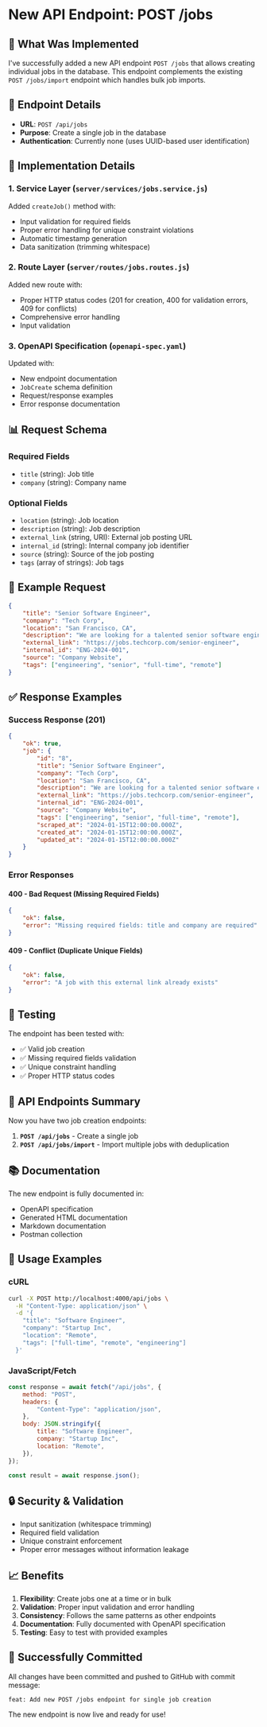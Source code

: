# New API Endpoint: POST /jobs

## 🎯 What Was Implemented

I've successfully added a new API endpoint `POST /jobs` that allows creating individual jobs in the database. This endpoint complements the existing `POST /jobs/import` endpoint which handles bulk job imports.

## 📍 Endpoint Details

-   **URL**: `POST /api/jobs`
-   **Purpose**: Create a single job in the database
-   **Authentication**: Currently none (uses UUID-based user identification)

## 🔧 Implementation Details

### 1. Service Layer (`server/services/jobs.service.js`)

Added `createJob()` method with:

-   Input validation for required fields
-   Proper error handling for unique constraint violations
-   Automatic timestamp generation
-   Data sanitization (trimming whitespace)

### 2. Route Layer (`server/routes/jobs.routes.js`)

Added new route with:

-   Proper HTTP status codes (201 for creation, 400 for validation errors, 409 for conflicts)
-   Comprehensive error handling
-   Input validation

### 3. OpenAPI Specification (`openapi-spec.yaml`)

Updated with:

-   New endpoint documentation
-   `JobCreate` schema definition
-   Request/response examples
-   Error response documentation

## 📊 Request Schema

### Required Fields

-   `title` (string): Job title
-   `company` (string): Company name

### Optional Fields

-   `location` (string): Job location
-   `description` (string): Job description
-   `external_link` (string, URI): External job posting URL
-   `internal_id` (string): Internal company job identifier
-   `source` (string): Source of the job posting
-   `tags` (array of strings): Job tags

## 📝 Example Request

```json
{
    "title": "Senior Software Engineer",
    "company": "Tech Corp",
    "location": "San Francisco, CA",
    "description": "We are looking for a talented senior software engineer...",
    "external_link": "https://jobs.techcorp.com/senior-engineer",
    "internal_id": "ENG-2024-001",
    "source": "Company Website",
    "tags": ["engineering", "senior", "full-time", "remote"]
}
```

## ✅ Response Examples

### Success Response (201)

```json
{
    "ok": true,
    "job": {
        "id": "8",
        "title": "Senior Software Engineer",
        "company": "Tech Corp",
        "location": "San Francisco, CA",
        "description": "We are looking for a talented senior software engineer...",
        "external_link": "https://jobs.techcorp.com/senior-engineer",
        "internal_id": "ENG-2024-001",
        "source": "Company Website",
        "tags": ["engineering", "senior", "full-time", "remote"],
        "scraped_at": "2024-01-15T12:00:00.000Z",
        "created_at": "2024-01-15T12:00:00.000Z",
        "updated_at": "2024-01-15T12:00:00.000Z"
    }
}
```

### Error Responses

#### 400 - Bad Request (Missing Required Fields)

```json
{
    "ok": false,
    "error": "Missing required fields: title and company are required"
}
```

#### 409 - Conflict (Duplicate Unique Fields)

```json
{
    "ok": false,
    "error": "A job with this external link already exists"
}
```

## 🧪 Testing

The endpoint has been tested with:

-   ✅ Valid job creation
-   ✅ Missing required fields validation
-   ✅ Unique constraint handling
-   ✅ Proper HTTP status codes

## 🔄 API Endpoints Summary

Now you have two job creation endpoints:

1. **`POST /api/jobs`** - Create a single job
2. **`POST /api/jobs/import`** - Import multiple jobs with deduplication

## 📚 Documentation

The new endpoint is fully documented in:

-   OpenAPI specification
-   Generated HTML documentation
-   Markdown documentation
-   Postman collection

## 🚀 Usage Examples

### cURL

```bash
curl -X POST http://localhost:4000/api/jobs \
  -H "Content-Type: application/json" \
  -d '{
    "title": "Software Engineer",
    "company": "Startup Inc",
    "location": "Remote",
    "tags": ["full-time", "remote", "engineering"]
  }'
```

### JavaScript/Fetch

```javascript
const response = await fetch("/api/jobs", {
    method: "POST",
    headers: {
        "Content-Type": "application/json",
    },
    body: JSON.stringify({
        title: "Software Engineer",
        company: "Startup Inc",
        location: "Remote",
    }),
});

const result = await response.json();
```

## 🔒 Security & Validation

-   Input sanitization (whitespace trimming)
-   Required field validation
-   Unique constraint enforcement
-   Proper error messages without information leakage

## 📈 Benefits

1. **Flexibility**: Create jobs one at a time or in bulk
2. **Validation**: Proper input validation and error handling
3. **Consistency**: Follows the same patterns as other endpoints
4. **Documentation**: Fully documented with OpenAPI specification
5. **Testing**: Easy to test with provided examples

## 🎉 Successfully Committed

All changes have been committed and pushed to GitHub with commit message:

```
feat: Add new POST /jobs endpoint for single job creation
```

The new endpoint is now live and ready for use!
